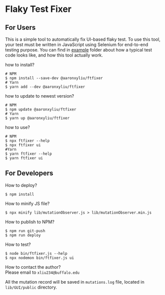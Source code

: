 # Flaky Test Fixer

## For Users
This is a simple tool to automatically fix UI-based flaky test. To use this tool, your test must be written in JavaScript using Selenium for end-to-end testing purpose. You can find in [example](https://github.com/NJUaaron/UI-Flaky-Test-Fixer/tree/main/example) folder about how a typical test code looks like, and how this tool actually work.

how to install?
``` shell
# NPM
$ npm install --save-dev @aaronxyliu/ftfixer
# Yarn
$ yarn add --dev @aaronxyliu/ftfixer
```

how to update to newest version?
``` shell
# NPM
$ npm update @aaronxyliu/ftfixer
# Yarn
$ yarn up @aaronxyliu/ftfixer
```

how to use?
``` shell
# NPM
$ npx ftfixer --help
$ npx ftfixer ui
#Yarn
$ yarn ftfixer --help
$ yarn ftfixer ui
```


## For Developers
How to deploy?
``` shell
$ npm install
```

How to minify JS file?
``` shell
$ npx minify lib/mutationObserver.js > lib/mutationObserver.min.js
```

How to publish to NPM?
``` shell
$ npm run git-push
$ npm run deploy
```

How to test?
``` shell
$ node bin/ftfixer.js --help
$ npx nodemon bin/ftfixer.js ui
```

How to contact the author?  
Please email to `xliu234@buffalo.edu`

All the mutation record will be saved in `mutations.log` file, located in `lib/GUI/public` directory.
